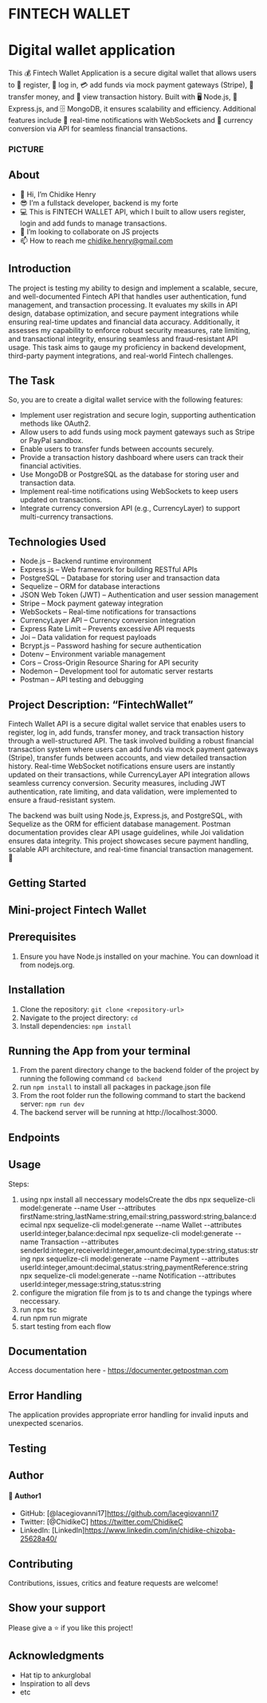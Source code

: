# FINTECH WALLET

# Digital wallet application

This 💰 Fintech Wallet Application is a secure digital wallet that allows users to 🔐 register, 🔑 log in, 💳 add funds via mock payment gateways (Stripe),
💸 transfer money, and 📜 view transaction history. Built with 🖥️ Node.js, 🚀 Express.js, and 🗄️ MongoDB, it ensures scalability and efficiency.
Additional features include 🔔 real-time notifications with WebSockets and 💱 currency conversion via API for seamless financial transactions.

### PICTURE

## About

- 👋 Hi, I’m Chidike Henry
- 😎 I’m a fullstack developer, backend is my forte
- 💻 This is FINTECH WALLET API, which I built to allow users register, login and add funds to manage transactions.
- 💞️ I’m looking to collaborate on JS projects
- 📫 How to reach me chidike.henry@gmail.com

## Introduction

The project is testing my ability to design and implement a scalable, secure, and well-documented Fintech API that handles user authentication,
fund management, and transaction processing. It evaluates my skills in API design, database optimization, and secure payment integrations
while ensuring real-time updates and financial data accuracy. Additionally, it assesses my capability to enforce robust security measures,
rate limiting, and transactional integrity, ensuring seamless and fraud-resistant API usage. This task aims to gauge my proficiency in backend development,
third-party payment integrations, and real-world Fintech challenges.

## The Task

So, you are to create a digital wallet service with the following features:

- Implement user registration and secure login, supporting authentication methods like OAuth2.
- Allow users to add funds using mock payment gateways such as Stripe or PayPal sandbox.
- Enable users to transfer funds between accounts securely.
- Provide a transaction history dashboard where users can track their financial activities.
- Use MongoDB or PostgreSQL as the database for storing user and transaction data.
- Implement real-time notifications using WebSockets to keep users updated on transactions.
- Integrate currency conversion API (e.g., CurrencyLayer) to support multi-currency transactions.

## Technologies Used

- Node.js – Backend runtime environment
- Express.js – Web framework for building RESTful APIs
- PostgreSQL – Database for storing user and transaction data
- Sequelize – ORM for database interactions
- JSON Web Token (JWT) – Authentication and user session management
- Stripe – Mock payment gateway integration
- WebSockets – Real-time notifications for transactions
- CurrencyLayer API – Currency conversion integration
- Express Rate Limit – Prevents excessive API requests
- Joi – Data validation for request payloads
- Bcrypt.js – Password hashing for secure authentication
- Dotenv – Environment variable management
- Cors – Cross-Origin Resource Sharing for API security
- Nodemon – Development tool for automatic server restarts
- Postman – API testing and debugging

## Project Description: “FintechWallet”

Fintech Wallet API is a secure digital wallet service that enables users to register, log in, add funds, transfer money, and track transaction history through a well-structured API.
The task involved building a robust financial transaction system where users can add funds via mock payment gateways (Stripe), transfer funds between accounts,
and view detailed transaction history. Real-time WebSocket notifications ensure users are instantly updated on their transactions,
while CurrencyLayer API integration allows seamless currency conversion. Security measures, including JWT authentication, rate limiting, and data validation,
were implemented to ensure a fraud-resistant system.

The backend was built using Node.js, Express.js, and PostgreSQL, with Sequelize as the ORM for efficient database management.
Postman documentation provides clear API usage guidelines, while Joi validation ensures data integrity. This project showcases secure payment handling,
scalable API architecture, and real-time financial transaction management. 🚀

## Getting Started

## Mini-project Fintech Wallet

## Prerequisites

1. Ensure you have Node.js installed on your machine. You can download it from nodejs.org.

## Installation

1. Clone the repository: `git clone <repository-url>`
2. Navigate to the project directory: `cd `
3. Install dependencies: `npm install`

## Running the App from your terminal

1. From the parent directory change to the backend folder of the project by running the following command `cd backend`
2. run `npm install` to install all packages in package.json file
3. From the root folder run the following command to start the backend server: `npm run dev`
4. The backend server will be running at http://localhost:3000.

## Endpoints

## Usage

Steps:

1. using npx install all neccessary modelsCreate the dbs
   npx sequelize-cli model:generate --name User --attributes firstName:string,lastName:string,email:string,password:string,balance:decimal
   npx sequelize-cli model:generate --name Wallet --attributes userId:integer,balance:decimal
   npx sequelize-cli model:generate --name Transaction --attributes senderId:integer,receiverId:integer,amount:decimal,type:string,status:string
   npx sequelize-cli model:generate --name Payment --attributes userId:integer,amount:decimal,status:string,paymentReference:string
   npx sequelize-cli model:generate --name Notification --attributes userId:integer,message:string,status:string
2. configure the migration file from js to ts and change the typings where neccessary.
3. run npx tsc
4. run npm run migrate
5. start testing from each flow

## Documentation

Access documentation here - https://documenter.getpostman.com

## Error Handling

The application provides appropriate error handling for invalid inputs and unexpected scenarios.

## Testing

## Author

#### 👤 Author1

- GitHub: [@lacegiovanni17]https://github.com/lacegiovanni17
- Twitter: [@ChidikeC] https://twitter.com/ChidikeC
- LinkedIn: [LinkedIn]https://www.linkedin.com/in/chidike-chizoba-25628a40/

## Contributing

Contributions, issues, critics and feature requests are welcome!

## Show your support

Please give a ⭐️ if you like this project!

## Acknowledgments

- Hat tip to ankurglobal
- Inspiration to all devs
- etc
